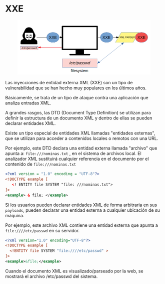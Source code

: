 # XXE

<figure><img src="../../../.gitbook/assets/image (12).png" alt=""><figcaption></figcaption></figure>

Las inyecciones de entidad externa XML (XXE) son un tipo de vulnerabilidad que se han hecho muy populares en los últimos años.

Básicamente, se trata de un tipo de ataque contra una aplicación que analiza entradas XML.&#x20;

A grandes rasgos, las DTD (Document Type Definition) se utilizan para definir la estructura de un documento XML y dentro de ellas se pueden declarar entidades XML.

Existe un tipo especial de entidades XML llamadas "entidades externas", que se utilizan para acceder a contenidos locales o remotos con una URL.

Por ejemplo, este DTD declara una entidad externa llamada "archivo" que apunta a: `file:///nominas.txt` , en el sistema de archivos local. El analizador XML sustituirá cualquier referencia en el documento por el contenido de `file:///nominas.txt`

```xml
<?xml version = "1.0" encoding = "UTF-8"?>
<!DOCTYPE example [
   <! ENTITY file SYSTEM "file: ///nominas.txt">
]>
<example> & file; </example>
```

Si los usuarios pueden declarar entidades XML de forma arbitraria en sus `payloads`, pueden declarar una entidad externa a cualquier ubicación de su máquina.

Por ejemplo, este archivo XML contiene una entidad externa que apunta a `file:////etc/passwd` en su servidor.

```xml
<?xml version="1.0" encoding="UTF-8"?>
<!DOCTYPE example [
  <!ENTITY file SYSTEM "file:////etc/passwd" >
]>
<example>&file;</example>
```

Cuando el documento XML es visualizado/parseado por la web, se mostrará el archivo /etc/passwd del sistema.
